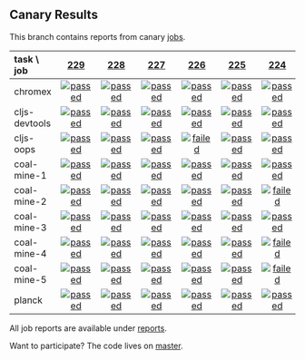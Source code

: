## Canary Results

This branch contains reports from canary [jobs](https://github.com/cljs-oss/canary/tree/jobs).

[//]: # (begin_overview_table)

| task \ job | <a href="reports/2018/01/26/job-000229-1.9.1014-5daa572" title="job #229 finished on 2018-01-26">229</a> | <a href="reports/2018/01/26/job-000228-1.9.1011-9ddd356" title="job #228 finished on 2018-01-26">228</a> | <a href="reports/2018/01/25/job-000227-1.9.1011-9ddd356" title="job #227 finished on 2018-01-25">227</a> | <a href="reports/2018/01/24/job-000226-1.9.1011-9ddd356" title="job #226 finished on 2018-01-24">226</a> | <a href="reports/2018/01/23/job-000225-1.9.1011-9ddd356" title="job #225 finished on 2018-01-23">225</a> | <a href="reports/2018/01/22/job-000224-1.9.1011-9ddd356" title="job #224 finished on 2018-01-22">224</a> | <a href="reports/2018/01/21/job-000223-1.9.1011-9ddd356" title="job #223 finished on 2018-01-21">223</a> | <a href="reports/2018/01/20/job-000222-1.9.1011-9ddd356" title="job #222 finished on 2018-01-20">222</a> | <a href="reports/2018/01/19/job-000221-1.9.1008-50410be" title="job #221 finished on 2018-01-19">221</a> | <a href="reports/2018/01/18/job-000220-1.9.1008-50410be" title="job #220 finished on 2018-01-18">220</a> |
| :--- | :---: | :---: | :---: | :---: | :---: | :---: | :---: | :---: | :---: | :---: |
| chromex | <a href="reports/2018/01/26/job-000229-1.9.1014-5daa572#-chromex"><img title="passed" src="http://box.binaryage.com/s-passed.svg"><a> | <a href="reports/2018/01/26/job-000228-1.9.1011-9ddd356#-chromex"><img title="passed" src="http://box.binaryage.com/s-passed.svg"><a> | <a href="reports/2018/01/25/job-000227-1.9.1011-9ddd356#-chromex"><img title="passed" src="http://box.binaryage.com/s-passed.svg"><a> | <a href="reports/2018/01/24/job-000226-1.9.1011-9ddd356#-chromex"><img title="passed" src="http://box.binaryage.com/s-passed.svg"><a> | <a href="reports/2018/01/23/job-000225-1.9.1011-9ddd356#-chromex"><img title="passed" src="http://box.binaryage.com/s-passed.svg"><a> | <a href="reports/2018/01/22/job-000224-1.9.1011-9ddd356#-chromex"><img title="passed" src="http://box.binaryage.com/s-passed.svg"><a> | <a href="reports/2018/01/21/job-000223-1.9.1011-9ddd356#-chromex"><img title="passed" src="http://box.binaryage.com/s-passed.svg"><a> | <a href="reports/2018/01/20/job-000222-1.9.1011-9ddd356#-chromex"><img title="passed" src="http://box.binaryage.com/s-passed.svg"><a> | <a href="reports/2018/01/19/job-000221-1.9.1008-50410be#-chromex"><img title="passed" src="http://box.binaryage.com/s-passed.svg"><a> | <a href="reports/2018/01/18/job-000220-1.9.1008-50410be#-chromex"><img title="passed" src="http://box.binaryage.com/s-passed.svg"><a> |
| cljs-devtools | <a href="reports/2018/01/26/job-000229-1.9.1014-5daa572#-cljs-devtools"><img title="passed" src="http://box.binaryage.com/s-passed.svg"><a> | <a href="reports/2018/01/26/job-000228-1.9.1011-9ddd356#-cljs-devtools"><img title="passed" src="http://box.binaryage.com/s-passed.svg"><a> | <a href="reports/2018/01/25/job-000227-1.9.1011-9ddd356#-cljs-devtools"><img title="passed" src="http://box.binaryage.com/s-passed.svg"><a> | <a href="reports/2018/01/24/job-000226-1.9.1011-9ddd356#-cljs-devtools"><img title="passed" src="http://box.binaryage.com/s-passed.svg"><a> | <a href="reports/2018/01/23/job-000225-1.9.1011-9ddd356#-cljs-devtools"><img title="passed" src="http://box.binaryage.com/s-passed.svg"><a> | <a href="reports/2018/01/22/job-000224-1.9.1011-9ddd356#-cljs-devtools"><img title="passed" src="http://box.binaryage.com/s-passed.svg"><a> | <a href="reports/2018/01/21/job-000223-1.9.1011-9ddd356#-cljs-devtools"><img title="passed" src="http://box.binaryage.com/s-passed.svg"><a> | <a href="reports/2018/01/20/job-000222-1.9.1011-9ddd356#-cljs-devtools"><img title="passed" src="http://box.binaryage.com/s-passed.svg"><a> | <a href="reports/2018/01/19/job-000221-1.9.1008-50410be#-cljs-devtools"><img title="passed" src="http://box.binaryage.com/s-passed.svg"><a> | <a href="reports/2018/01/18/job-000220-1.9.1008-50410be#-cljs-devtools"><img title="passed" src="http://box.binaryage.com/s-passed.svg"><a> |
| cljs-oops | <a href="reports/2018/01/26/job-000229-1.9.1014-5daa572#-cljs-oops"><img title="passed" src="http://box.binaryage.com/s-passed.svg"><a> | <a href="reports/2018/01/26/job-000228-1.9.1011-9ddd356#-cljs-oops"><img title="passed" src="http://box.binaryage.com/s-passed.svg"><a> | <a href="reports/2018/01/25/job-000227-1.9.1011-9ddd356#-cljs-oops"><img title="passed" src="http://box.binaryage.com/s-passed.svg"><a> | <a href="reports/2018/01/24/job-000226-1.9.1011-9ddd356#-cljs-oops"><img title="failed" src="http://box.binaryage.com/s-failed.svg"><a> | <a href="reports/2018/01/23/job-000225-1.9.1011-9ddd356#-cljs-oops"><img title="passed" src="http://box.binaryage.com/s-passed.svg"><a> | <a href="reports/2018/01/22/job-000224-1.9.1011-9ddd356#-cljs-oops"><img title="passed" src="http://box.binaryage.com/s-passed.svg"><a> | <a href="reports/2018/01/21/job-000223-1.9.1011-9ddd356#-cljs-oops"><img title="passed" src="http://box.binaryage.com/s-passed.svg"><a> | <a href="reports/2018/01/20/job-000222-1.9.1011-9ddd356#-cljs-oops"><img title="passed" src="http://box.binaryage.com/s-passed.svg"><a> | <a href="reports/2018/01/19/job-000221-1.9.1008-50410be#-cljs-oops"><img title="passed" src="http://box.binaryage.com/s-passed.svg"><a> | <a href="reports/2018/01/18/job-000220-1.9.1008-50410be#-cljs-oops"><img title="passed" src="http://box.binaryage.com/s-passed.svg"><a> |
| coal-mine-1 | <a href="reports/2018/01/26/job-000229-1.9.1014-5daa572#-coal-mine-1"><img title="passed" src="http://box.binaryage.com/s-passed.svg"><a> | <a href="reports/2018/01/26/job-000228-1.9.1011-9ddd356#-coal-mine-1"><img title="passed" src="http://box.binaryage.com/s-passed.svg"><a> | <a href="reports/2018/01/25/job-000227-1.9.1011-9ddd356#-coal-mine-1"><img title="passed" src="http://box.binaryage.com/s-passed.svg"><a> | <a href="reports/2018/01/24/job-000226-1.9.1011-9ddd356#-coal-mine-1"><img title="passed" src="http://box.binaryage.com/s-passed.svg"><a> | <a href="reports/2018/01/23/job-000225-1.9.1011-9ddd356#-coal-mine-1"><img title="passed" src="http://box.binaryage.com/s-passed.svg"><a> | <a href="reports/2018/01/22/job-000224-1.9.1011-9ddd356#-coal-mine-1"><img title="passed" src="http://box.binaryage.com/s-passed.svg"><a> | <a href="reports/2018/01/21/job-000223-1.9.1011-9ddd356#-coal-mine-1"><img title="passed" src="http://box.binaryage.com/s-passed.svg"><a> | <a href="reports/2018/01/20/job-000222-1.9.1011-9ddd356#-coal-mine-1"><img title="passed" src="http://box.binaryage.com/s-passed.svg"><a> | <a href="reports/2018/01/19/job-000221-1.9.1008-50410be#-coal-mine-1"><img title="passed" src="http://box.binaryage.com/s-passed.svg"><a> | <a href="reports/2018/01/18/job-000220-1.9.1008-50410be#-coal-mine-1"><img title="passed" src="http://box.binaryage.com/s-passed.svg"><a> |
| coal-mine-2 | <a href="reports/2018/01/26/job-000229-1.9.1014-5daa572#-coal-mine-2"><img title="passed" src="http://box.binaryage.com/s-passed.svg"><a> | <a href="reports/2018/01/26/job-000228-1.9.1011-9ddd356#-coal-mine-2"><img title="passed" src="http://box.binaryage.com/s-passed.svg"><a> | <a href="reports/2018/01/25/job-000227-1.9.1011-9ddd356#-coal-mine-2"><img title="passed" src="http://box.binaryage.com/s-passed.svg"><a> | <a href="reports/2018/01/24/job-000226-1.9.1011-9ddd356#-coal-mine-2"><img title="passed" src="http://box.binaryage.com/s-passed.svg"><a> | <a href="reports/2018/01/23/job-000225-1.9.1011-9ddd356#-coal-mine-2"><img title="passed" src="http://box.binaryage.com/s-passed.svg"><a> | <a href="reports/2018/01/22/job-000224-1.9.1011-9ddd356#-coal-mine-2"><img title="failed" src="http://box.binaryage.com/s-failed.svg"><a> | <a href="reports/2018/01/21/job-000223-1.9.1011-9ddd356#-coal-mine-2"><img title="passed" src="http://box.binaryage.com/s-passed.svg"><a> | <a href="reports/2018/01/20/job-000222-1.9.1011-9ddd356#-coal-mine-2"><img title="passed" src="http://box.binaryage.com/s-passed.svg"><a> | <a href="reports/2018/01/19/job-000221-1.9.1008-50410be#-coal-mine-2"><img title="passed" src="http://box.binaryage.com/s-passed.svg"><a> | <a href="reports/2018/01/18/job-000220-1.9.1008-50410be#-coal-mine-2"><img title="failed" src="http://box.binaryage.com/s-failed.svg"><a> |
| coal-mine-3 | <a href="reports/2018/01/26/job-000229-1.9.1014-5daa572#-coal-mine-3"><img title="passed" src="http://box.binaryage.com/s-passed.svg"><a> | <a href="reports/2018/01/26/job-000228-1.9.1011-9ddd356#-coal-mine-3"><img title="passed" src="http://box.binaryage.com/s-passed.svg"><a> | <a href="reports/2018/01/25/job-000227-1.9.1011-9ddd356#-coal-mine-3"><img title="passed" src="http://box.binaryage.com/s-passed.svg"><a> | <a href="reports/2018/01/24/job-000226-1.9.1011-9ddd356#-coal-mine-3"><img title="passed" src="http://box.binaryage.com/s-passed.svg"><a> | <a href="reports/2018/01/23/job-000225-1.9.1011-9ddd356#-coal-mine-3"><img title="passed" src="http://box.binaryage.com/s-passed.svg"><a> | <a href="reports/2018/01/22/job-000224-1.9.1011-9ddd356#-coal-mine-3"><img title="passed" src="http://box.binaryage.com/s-passed.svg"><a> | <a href="reports/2018/01/21/job-000223-1.9.1011-9ddd356#-coal-mine-3"><img title="failed" src="http://box.binaryage.com/s-failed.svg"><a> | <a href="reports/2018/01/20/job-000222-1.9.1011-9ddd356#-coal-mine-3"><img title="passed" src="http://box.binaryage.com/s-passed.svg"><a> | <a href="reports/2018/01/19/job-000221-1.9.1008-50410be#-coal-mine-3"><img title="passed" src="http://box.binaryage.com/s-passed.svg"><a> | <a href="reports/2018/01/18/job-000220-1.9.1008-50410be#-coal-mine-3"><img title="passed" src="http://box.binaryage.com/s-passed.svg"><a> |
| coal-mine-4 | <a href="reports/2018/01/26/job-000229-1.9.1014-5daa572#-coal-mine-4"><img title="passed" src="http://box.binaryage.com/s-passed.svg"><a> | <a href="reports/2018/01/26/job-000228-1.9.1011-9ddd356#-coal-mine-4"><img title="passed" src="http://box.binaryage.com/s-passed.svg"><a> | <a href="reports/2018/01/25/job-000227-1.9.1011-9ddd356#-coal-mine-4"><img title="passed" src="http://box.binaryage.com/s-passed.svg"><a> | <a href="reports/2018/01/24/job-000226-1.9.1011-9ddd356#-coal-mine-4"><img title="passed" src="http://box.binaryage.com/s-passed.svg"><a> | <a href="reports/2018/01/23/job-000225-1.9.1011-9ddd356#-coal-mine-4"><img title="passed" src="http://box.binaryage.com/s-passed.svg"><a> | <a href="reports/2018/01/22/job-000224-1.9.1011-9ddd356#-coal-mine-4"><img title="failed" src="http://box.binaryage.com/s-failed.svg"><a> | <a href="reports/2018/01/21/job-000223-1.9.1011-9ddd356#-coal-mine-4"><img title="passed" src="http://box.binaryage.com/s-passed.svg"><a> | <a href="reports/2018/01/20/job-000222-1.9.1011-9ddd356#-coal-mine-4"><img title="passed" src="http://box.binaryage.com/s-passed.svg"><a> | <a href="reports/2018/01/19/job-000221-1.9.1008-50410be#-coal-mine-4"><img title="passed" src="http://box.binaryage.com/s-passed.svg"><a> | <a href="reports/2018/01/18/job-000220-1.9.1008-50410be#-coal-mine-4"><img title="passed" src="http://box.binaryage.com/s-passed.svg"><a> |
| coal-mine-5 | <a href="reports/2018/01/26/job-000229-1.9.1014-5daa572#-coal-mine-5"><img title="passed" src="http://box.binaryage.com/s-passed.svg"><a> | <a href="reports/2018/01/26/job-000228-1.9.1011-9ddd356#-coal-mine-5"><img title="passed" src="http://box.binaryage.com/s-passed.svg"><a> | <a href="reports/2018/01/25/job-000227-1.9.1011-9ddd356#-coal-mine-5"><img title="passed" src="http://box.binaryage.com/s-passed.svg"><a> | <a href="reports/2018/01/24/job-000226-1.9.1011-9ddd356#-coal-mine-5"><img title="passed" src="http://box.binaryage.com/s-passed.svg"><a> | <a href="reports/2018/01/23/job-000225-1.9.1011-9ddd356#-coal-mine-5"><img title="passed" src="http://box.binaryage.com/s-passed.svg"><a> | <a href="reports/2018/01/22/job-000224-1.9.1011-9ddd356#-coal-mine-5"><img title="failed" src="http://box.binaryage.com/s-failed.svg"><a> | <a href="reports/2018/01/21/job-000223-1.9.1011-9ddd356#-coal-mine-5"><img title="passed" src="http://box.binaryage.com/s-passed.svg"><a> | <a href="reports/2018/01/20/job-000222-1.9.1011-9ddd356#-coal-mine-5"><img title="passed" src="http://box.binaryage.com/s-passed.svg"><a> | <a href="reports/2018/01/19/job-000221-1.9.1008-50410be#-coal-mine-5"><img title="passed" src="http://box.binaryage.com/s-passed.svg"><a> | <a href="reports/2018/01/18/job-000220-1.9.1008-50410be#-coal-mine-5"><img title="passed" src="http://box.binaryage.com/s-passed.svg"><a> |
| planck | <a href="reports/2018/01/26/job-000229-1.9.1014-5daa572#-planck"><img title="passed" src="http://box.binaryage.com/s-passed.svg"><a> | <a href="reports/2018/01/26/job-000228-1.9.1011-9ddd356#-planck"><img title="passed" src="http://box.binaryage.com/s-passed.svg"><a> | <a href="reports/2018/01/25/job-000227-1.9.1011-9ddd356#-planck"><img title="passed" src="http://box.binaryage.com/s-passed.svg"><a> | <a href="reports/2018/01/24/job-000226-1.9.1011-9ddd356#-planck"><img title="passed" src="http://box.binaryage.com/s-passed.svg"><a> | <a href="reports/2018/01/23/job-000225-1.9.1011-9ddd356#-planck"><img title="passed" src="http://box.binaryage.com/s-passed.svg"><a> | <a href="reports/2018/01/22/job-000224-1.9.1011-9ddd356#-planck"><img title="passed" src="http://box.binaryage.com/s-passed.svg"><a> | <a href="reports/2018/01/21/job-000223-1.9.1011-9ddd356#-planck"><img title="passed" src="http://box.binaryage.com/s-passed.svg"><a> | <a href="reports/2018/01/20/job-000222-1.9.1011-9ddd356#-planck"><img title="passed" src="http://box.binaryage.com/s-passed.svg"><a> | <a href="reports/2018/01/19/job-000221-1.9.1008-50410be#-planck"><img title="passed" src="http://box.binaryage.com/s-passed.svg"><a> | <a href="reports/2018/01/18/job-000220-1.9.1008-50410be#-planck"><img title="passed" src="http://box.binaryage.com/s-passed.svg"><a> |

[//]: # (end_overview_table)

All job reports are available under [reports](reports).

Want to participate? The code lives on [master](https://github.com/cljs-oss/canary/tree/master).

